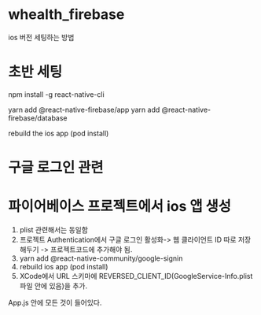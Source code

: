 # whealth_firebase
ios 버전 세팅하는 방법

# 초반 세팅
npm install -g react-native-cli

yarn add @react-native-firebase/app
yarn add @react-native-firebase/database

rebuild the ios app (pod install)

# 구글 로그인 관련
# 파이어베이스 프로젝트에서 ios 앱 생성
1) plist 관련해서는 동일함
2) 프로젝트 Authentication에서 구글 로그인 활성화-> 웹 클라이언트 ID 따로 저장해두기 -> 프로젝트코드에 추가해야 됨.
3) yarn add @react-native-community/google-signin
4) rebuild ios app (pod install)
5) XCode에서 URL 스키마에 REVERSED_CLIENT_ID(GoogleService-Info.plist 파일 안에 있음)을 추가.

App.js 안에 모든 것이 들어있다.
